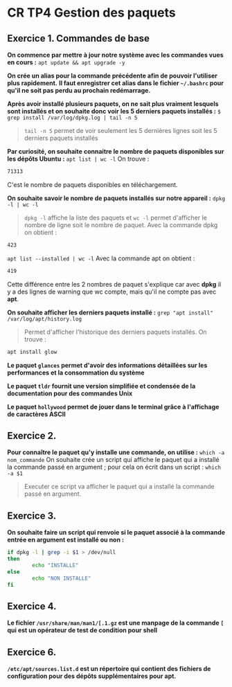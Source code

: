 # CR TP4 Gestion des paquets

## Exercice 1. Commandes de base
 
**On commence par mettre à jour notre système avec les commandes vues en cours :**
`apt update && apt upgrade -y`

**On crée un alias pour la commande précédente afin de pouvoir l'utiliser plus rapidement.**
**Il faut enregistrer cet alias dans le fichier `~/.bashrc` pour qu'il ne soit pas perdu au prochain redémarrage.**

**Après avoir installé plusieurs paquets, on ne sait plus vraiment lesquels sont installés et on souhaite donc voir les 5 derniers paquets installés :**
`$ grep install /var/log/dpkg.log | tail -n 5`
>`tail -n 5` permet de voir seulement les 5 dernières lignes soit les 5 derniers paquets installés


**Par curiosité, on souhaite connaitre le nombre de paquets disponibles sur les dépôts Ubuntu :**
`apt list | wc -l` 
On trouve :
```bash
71313
```
C'est le nombre de paquets disponibles en téléchargement.

**On souhaite savoir le nombre de paquets installés sur notre appareil :**
`dpkg -l | wc -l`
> `dpkg -l` affiche la liste des paquets et `wc -l` permet d'afficher le nombre de ligne soit le nombre de paquet.
Avec la commande dpkg on obtient :
```bash
423
```

`apt list --installed | wc -l`
Avec la commande apt on obtient :
```bash
419
```

Cette différence entre les 2 nombres de paquet s'explique car avec **dpkg** il y a des lignes de warning que wc compte, mais qu'il ne compte pas avec **apt**.


**On souhaite afficher les derniers paquets installé :**
`grep "apt install" /var/log/apt/history.log`
> Permet d'afficher l'historique des derniers paquets installés.
On trouve :
```bash
apt install glow
```

**Le paquet `glances` permet d'avoir des informations détaillées sur les performances et la consommation du système**

**Le paquet `tldr` fournit une version simplifiée et condensée de la documentation pour des commandes Unix**

**Le paquet `hollywood` permet de jouer dans le terminal grâce à l'affichage de caractères ASCII**


## Exercice 2.
**Pour connaître le paquet qu'y installe une commande, on utilise :**
`which -a nom_commande`
On souhaite crée un script qui affiche le paquet qui a installé la commande passé en argument ; pour cela on écrit dans un script :
`which -a $1`
> Executer ce script va afficher le paquet qui a installé la commande passé en argument.

## Exercice 3.
**On souhaite faire un script qui renvoie si le paquet associé à la commande entrée en argument est installé ou non :**
```bash
if dpkg -l | grep -i $1 > /dev/null
then
        echo "INSTALLE"
else
        echo "NON INSTALLE"
fi
```


## Exercice 4.
**Le fichier `/usr/share/man/man1/[.1.gz` est une manpage de la commande `[` qui est un opérateur de test de condition pour shell**

## Exercice 6.
**`/etc/apt/sources.list.d` est un répertoire qui contient des fichiers de configuration pour des dépôts supplémentaires pour apt.**
